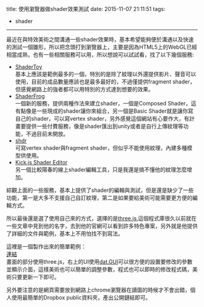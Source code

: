 title: 使用瀏覽器做shader效果測試
date: 2015-11-07 21:11:51
tags:
- shader
---

最近在與特效美術之間溝通一些shader效果時，基本希望能夠便於溝通以及快速的測試一個雛形，所以把念頭打到瀏覽器上，主要是因為HTML5上的WebGL已經相當成熟，也有一些相關服務可以用，所以想說可以試試看，找了以下幾個服務:

* [ShaderToy](https://www.shadertoy.com/)   
基本上應該是範例最多的一個，特別的是除了紋理以外還提供影片、聲音可以使用，目前的成品數量應該也是最多最好的，不過僅提供fragment shader，但感覺網路上的強者都可以用特別的方式達到想要的效果。
* [ShaderFrog](http://shaderfrog.com/app)  
一個新的服務，提供兩種作法來建立shader，一個是Composed Shader，這有點像是一些現成的shader讓你來組合，另一個是Basic Shader就是讓你寫自己的shader，可以寫vertex shader，另外感覺這個網站有心要作大，有計畫要提供一些付費服務，像是shader匯出到unity或者是自行上傳紋理等功能，不過目前未開放。
* [shdr](http://shdr.bkcore.com/)   
可寫vertex shader與fragment shader，但似乎不能使用紋理，內建多種模型供使用。
* [Kick.js Shader Editor](http://www.kickjs.org/tool/shader_editor/shader_editor.html)   
另一個比較陽春的線上shader編輯工具，只是我還是搞不懂他的紋理怎麼增加。

綜觀上面的一些服務，基本上提供了shader的編輯與測試，但是還是缺少了一些功能，第一是大多不支援自己自訂紋理，第二是如果要給美術可能需要更方便的編輯方式。

所以最後還是選了使用自己來的方式，選擇的是[three.js](http://threejs.org/),這個程式庫很久以前就在一些文章中見到他的名字，去到他的官網可以看到許多特色專案，另外就是他提供了詳細的文件與範例，基本上不用怕找不到寫法。

這裡是一個製作出來的簡單範例：   
[連結](https://dl.dropboxusercontent.com/u/10581994/shader_test/test.html)   
畫面的部分使用three.js，右上的UI使用[dat.GUI](https://github.com/dataarts/dat.gui)可以很方便的設置要修改的參數並顯示介面，這樣美術也可以簡單的調整參數，程式也可以即時的修改程式碼，美術只要更新一下即可。

另外要注意的是網頁需要放到網路上chrome瀏覽器在讀圖的時候才不會出錯，個人使用最簡單的Dropbox public資料夾，產出公開鏈結即可。
